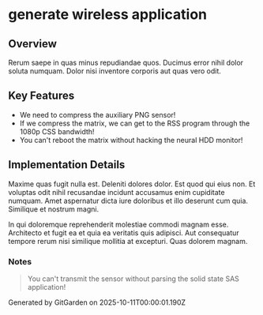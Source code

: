 # generate wireless application

## Overview
Rerum saepe in quas minus repudiandae quos. Ducimus error nihil dolor soluta numquam. Dolor nisi inventore corporis aut quas vero odit.

## Key Features
- We need to compress the auxiliary PNG sensor!
- If we compress the matrix, we can get to the RSS program through the 1080p CSS bandwidth!
- You can't reboot the matrix without hacking the neural HDD monitor!

## Implementation Details
Maxime quas fugit nulla est. Deleniti dolores dolor. Est quod qui eius non. Et voluptas odit nihil recusandae incidunt accusamus enim cupiditate numquam. Amet aspernatur dicta iure doloribus et illo deserunt cum quia. Similique et nostrum magni.
 In qui doloremque reprehenderit molestiae commodi magnam esse. Architecto et fugit ea et quia ea veritatis quis adipisci. Aut consequatur tempore rerum nisi similique mollitia at excepturi. Quas dolorem magnam.

### Notes
> You can't transmit the sensor without parsing the solid state SAS application!

Generated by GitGarden on 2025-10-11T00:00:01.190Z